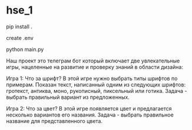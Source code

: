 # hse_1
pip install .

create .env

python main.py


Наш проект это телеграм бот который включает две увлекательные игры, нацеленные на развитие и проверку знаний в области дизайна:

Игра 1: Что за шрифт?
В этой игре нужно выбрать типы шрифтов по примерам. Показан текст, написанный одним из следующих шрифтов: гротекст, антиква, моно, рукописный, пиксельный или готика. Задача - выбрать правильный вариант из предложенных.

Игра 2: Что за цвет?
В этой игре появляется цвет и предлагается несколько вариантов его названия. Задача - выбрать правильное название для представленного цвета.

